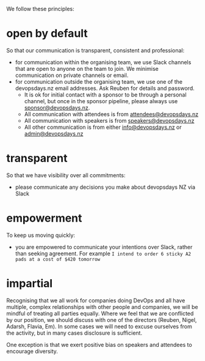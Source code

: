 We follow these principles:

# open by default

So that our communication is transparent, consistent and professional:

* for communication within the organising team, we use Slack channels that are open to anyone on the team to join. We minimise communication on private channels or email. 
* for communication outside the organising team, we use one of the devopsdays.nz email addresses. Ask Reuben for details and password.
  * It is ok for initial contact with a sponsor to be through a personal channel, but once in the sponsor pipeline, please always use sponsor@devopsdays.nz.
  * All communication with attendees is from attendees@devopsdays.nz
  * All communication with speakers is from speakers@devopsdays.nz
  * All other communication is from either info@devopsdays.nz or admin@devopsdays.nz

# transparent

So that we have visibility over all commitments:

* please communicate any decisions you make about devopsdays NZ via Slack

# empowerment

To keep us moving quickly:

* you are empowered to communicate your intentions over Slack, rather than seeking agreement. For example `I intend to order 6 sticky A2 pads at a cost of $420 tomorrow `

# impartial

Recognising that we all work for companies doing DevOps and all have multiple, complex relationships with other people and companies, we will be mindful of treating all parties equally. Where we feel that we are conflicted by our position, we should discuss with one of the directors (Reuben, Nigel, Adarsh, Flavia, Em). In some cases we will need to excuse ourselves from the activity, but in many cases disclosure is sufficient.

One exception is that we exert positive bias on speakers and attendees to encourage diversity.
